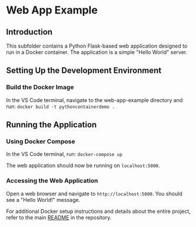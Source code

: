 # Web App Example

## Introduction
This subfolder contains a Python Flask-based web application designed to run in a Docker container. The application is a simple "Hello World" server.

## Setting Up the Development Environment

### Build the Docker Image
In the VS Code terminal, navigate to the web-app-example directory and run:
`docker build -t pythoncontainerdemo .`

## Running the Application

### Using Docker Compose
In the VS Code terminal, run:
`docker-compose up`

The web application should now be running on `localhost:5000`.

### Accessing the Web Application
Open a web browser and navigate to `http://localhost:5000`. You should see a "Hello World!" message.

For additional Docker setup instructions and details about the entire project, refer to the main [README](../README.md) in the repository.